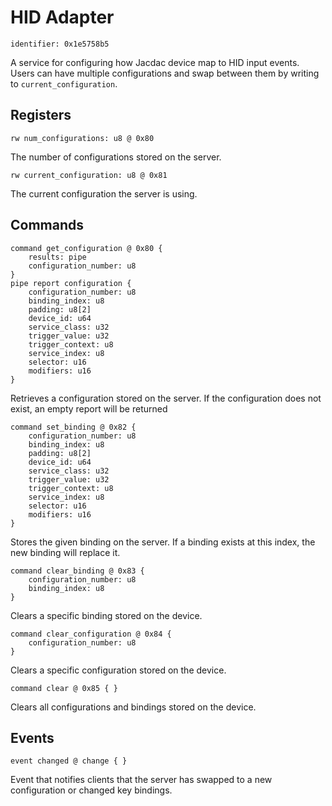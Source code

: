 # HID Adapter

    identifier: 0x1e5758b5
    
A service for configuring how Jacdac device map to HID input events. Users can have multiple configurations and swap between them by writing to `current_configuration`.

## Registers

    rw num_configurations: u8 @ 0x80
    
The number of configurations stored on the server.

    rw current_configuration: u8 @ 0x81

The current configuration the server is using.

## Commands

    command get_configuration @ 0x80 {
        results: pipe
        configuration_number: u8
    }
    pipe report configuration {
        configuration_number: u8
        binding_index: u8
        padding: u8[2]
        device_id: u64
        service_class: u32
        trigger_value: u32
        trigger_context: u8
        service_index: u8
        selector: u16
        modifiers: u16
    }
    
Retrieves a configuration stored on the server. If the configuration does not exist, an empty report will be returned

    command set_binding @ 0x82 {
        configuration_number: u8
        binding_index: u8
        padding: u8[2]
        device_id: u64
        service_class: u32
        trigger_value: u32
        trigger_context: u8
        service_index: u8
        selector: u16
        modifiers: u16
    }
Stores the given binding on the server. If a binding exists at this index, the new binding will replace it.

    command clear_binding @ 0x83 {
        configuration_number: u8
        binding_index: u8
    }
Clears a specific binding stored on the device.

    command clear_configuration @ 0x84 {
        configuration_number: u8
    }
Clears a specific configuration stored on the device.

    command clear @ 0x85 { }
Clears all configurations and bindings stored on the device.

## Events

    event changed @ change { }
    
Event that notifies clients that the server has swapped to a new configuration or changed key bindings.
